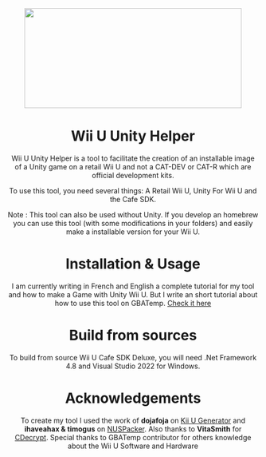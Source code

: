 <div align="center">
	<img align="center" width="436" height="200" src="./Images/deluxelogo.png">
	<h1 align="center">Wii U Unity Helper</h1>
	<p align="center">Wii U Unity Helper is a tool to facilitate the creation of an installable image of a Unity game on a retail Wii U and not a CAT-DEV or CAT-R which are official development kits.</p>
	<p align="center">To use this tool, you need several things: A Retail Wii U, Unity For Wii U and the Cafe SDK.</p>
	<p align="center">Note : This tool can also be used without Unity. If you develop an homebrew you can use this tool (with some modifications in your folders) and easily make a installable version for your Wii U.</p>
</div>

<div align="center">
	<h1 align="center">Installation & Usage</h1>
	<p align="center">I am currently writing in French and English a complete tutorial for my tool and how to make a Game with Unity Wii U. But I write an short tutorial about how to use this tool on GBATemp. <a href="https://gbatemp.net/threads/wii-u-cafe-sdk-deluxe-easily-install-unity-wii-u-games-to-your-retail-wii-u.631430/">Check it here</a></p>
</div>

<div align="center">
	<h1 align="center">Build from sources</h1>
	<p align="center">To build from source Wii U Cafe SDK Deluxe, you will need .Net Framework 4.8 and Visual Studio 2022 for Windows.</p>
</div>

<div align="center">
	<h1 align="center">Acknowledgements</h1>
	<p align="center">To create my tool I used the work of <b>dojafoja</b> on <a href="https://github.com/dojafoja/Kii-U-Generator">Kii U Generator</a> and <b>ihaveahax & timogus</b> on <a href="https://github.com/ihaveamac/nuspacker">NUSPacker</a>. Also thanks to <b>VitaSmith</b> for <a href="https://github.com/VitaSmith/cdecrypt">CDecrypt</a>. Special thanks to GBATemp contributor for others knowledge about the Wii U Software and Hardware</p>
</div>
